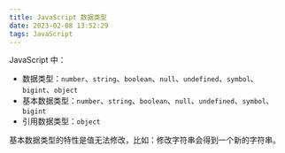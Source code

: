 ```yaml
---
title: JavaScript 数据类型
date: 2023-02-08 13:52:29
tags: JavaScript
---
```


JavaScript 中：

- 数据类型：`number`、`string`、`boolean`、`null`、`undefined`、`symbol`、`bigint`、`object`
- 基本数据类型：`number`、`string`、`boolean`、`null`、`undefined`、`symbol`、`bigint`
- 引用数据类型：`object`

基本数据类型的特性是值无法修改，比如：修改字符串会得到一个新的字符串。
